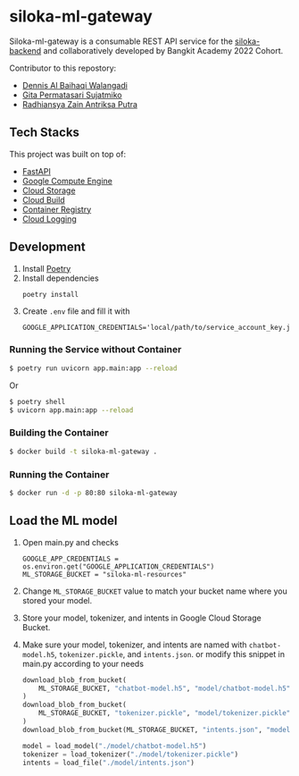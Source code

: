 # siloka-ml-gateway

Siloka-ml-gateway is a consumable REST API service for the [siloka-backend](https://github.com/c22-cb02/siloka-backend) and collaboratively developed by Bangkit Academy 2022 Cohort.

Contributor to this repostory:

- [Dennis Al Baihaqi Walangadi](https://github.com/dnswd)
- [Gita Permatasari Sujatmiko](https://github.com/gpersable)
- [Radhiansya Zain Antriksa Putra](https://github.com/RadhiansyaZ)

## Tech Stacks

This project was built on top of:

- [FastAPI](https://fastapi.tiangolo.com/)
- [Google Compute Engine](https://console.cloud.google.com/compute/instances)
- [Cloud Storage](https://console.cloud.google.com/storage)
- [Cloud Build](https://console.cloud.google.com/cloud-build/builds)
- [Container Registry](https://console.cloud.google.com/gcr/)
- [Cloud Logging](https://console.cloud.google.com/logs/query)

## Development

1. Install [Poetry](https://python-poetry.org/docs/)
2. Install dependencies
   ```
   poetry install
   ```
3. Create `.env` file and fill it with
   ```
   GOOGLE_APPLICATION_CREDENTIALS='local/path/to/service_account_key.json'
   ```

### Running the Service without Container

```bash
$ poetry run uvicorn app.main:app --reload
```

Or

```bash
$ poetry shell
$ uvicorn app.main:app --reload
```

### Building the Container

```bash
$ docker build -t siloka-ml-gateway .
```

### Running the Container

```bash
$ docker run -d -p 80:80 siloka-ml-gateway
```

## Load the ML model

1. Open main.py and checks
   ```
   GOOGLE_APP_CREDENTIALS = os.environ.get("GOOGLE_APPLICATION_CREDENTIALS")
   ML_STORAGE_BUCKET = "siloka-ml-resources"
   ```
2. Change `ML_STORAGE_BUCKET` value to match your bucket name where you stored your model.
3. Store your model, tokenizer, and intents in Google Cloud Storage Bucket.
4. Make sure your model, tokenizer, and intents are named with `chatbot-model.h5`, `tokenizer.pickle`, and `intents.json`.
   or
   modify this snippet in main.py according to your needs

   ```python
   download_blob_from_bucket(
       ML_STORAGE_BUCKET, "chatbot-model.h5", "model/chatbot-model.h5"
   )
   download_blob_from_bucket(
       ML_STORAGE_BUCKET, "tokenizer.pickle", "model/tokenizer.pickle"
   )
   download_blob_from_bucket(ML_STORAGE_BUCKET, "intents.json", "model/intents.json")

   model = load_model("./model/chatbot-model.h5")
   tokenizer = load_tokenizer("./model/tokenizer.pickle")
   intents = load_file("./model/intents.json")
   ```
